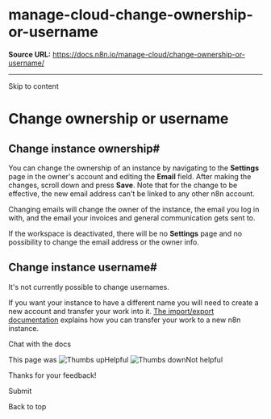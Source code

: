 # manage-cloud-change-ownership-or-username

**Source URL:** https://docs.n8n.io/manage-cloud/change-ownership-or-username/

---

Skip to content 

[ ](https://github.com/n8n-io/n8n-docs/edit/main/docs/manage-cloud/change-ownership-or-username.md "Edit this page")

# Change ownership or username

## Change instance ownership#

You can change the ownership of an instance by navigating to the **Settings** page in the owner's account and editing the **Email** field. After making the changes, scroll down and press **Save**. Note that for the change to be effective, the new email address can't be linked to any other n8n account.

Changing emails will change the owner of the instance, the email you log in with, and the email your invoices and general communication gets sent to.

If the workspace is deactivated, there will be no **Settings** page and no possibility to change the email address or the owner info.

## Change instance username#

It's not currently possible to change usernames.

If you want your instance to have a different name you will need to create a new account and transfer your work into it. [The import/export documentation](../../workflows/export-import/) explains how you can transfer your work to a new n8n instance.

Chat with the docs

This page was ![Thumbs up](/_images/assets/thumb_up.png)Helpful  ![Thumbs down](/_images/assets/thumb_down.png)Not helpful 

Thanks for your feedback! 

Submit 

Back to top